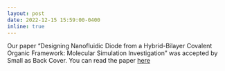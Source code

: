 ```yaml
---
layout: post
date: 2022-12-15 15:59:00-0400
inline: true
---
```


Our paper “Designing Nanofluidic Diode from a Hybrid-Bilayer Covalent Organic Framework: Molecular Simulation Investigation” was accepted by Small as Back Cover. You can read the paper [here](https://onlinelibrary.wiley.com/doi/10.1002/smll.202370057)

